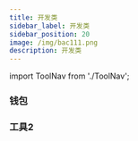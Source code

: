 ```yaml
---
title: 开发类
sidebar_label: 开发类
sidebar_position: 20
image: /img/bac111.png
description: 开发类
---
```

import ToolNav from './ToolNav';

### 钱包

<ToolNav></ToolNav>

### 工具2
